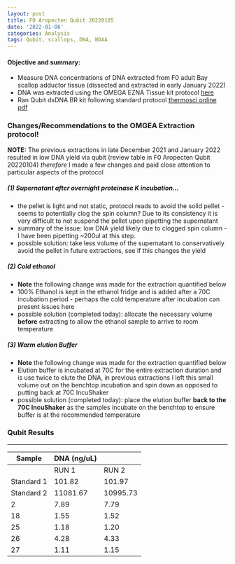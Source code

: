 ```yaml
---
layout: post
title: F0 Aropecten Qubit 20220105
date: '2022-01-06'
categories: Analysis
tags: Qubit, scallops, DNA, NOAA
---
```


#### **Objective and summary:**

- Measure DNA concentrations of DNA extracted from F0 adult Bay scallop adductor tissue (dissected and extracted in early January 2022)
- DNA was extracted using the OMEGA EZNA Tissue kit protocol [here](https://samgurr.github.io/SamJGurr_Lab_Notebook/Airradians-adult-DNA-extractions/)
- Ran Qubit dsDNA BR kit following standard protocol [thermosci online pdf](https://www.thermofisher.com/document-connect/document-connect.html?url=https%3A%2F%2Fassets.thermofisher.com%2FTFS-Assets%2FLSG%2Fmanuals%2FQubit_dsDNA_BR_Assay_UG.pdf)

### Changes/Recommendations to the OMGEA Extraction protocol!
**NOTE:** The previous extractions in late December 2021 and January 2022 resulted in low DNA yield via qubit (review table in F0 Aropecten Qubit 20220104) *therefore* I made a few changes and paid close attention to particular aspects of the protocol

##### (1) Supernatant after overnight proteinase K incubation...
- the pellet is light and not static, protocol reads to avoid the solid pellet - seems to potentially clog the spin column? Due to its consistency  it is very difficult to not suspend the pellet upon pipetting the supernatant
- summary of the issue: low DNA yield likely due to clogged spin column - I have been pipetting ~200ul at this step.
- possible solution: take less volume of the supernatant to conservatively avoid the pellet in future extractions, see if this changes the yield

##### (2) Cold ethanol
- **Note** the following change was made for the extraction quantified below
- 100% Ethanol is kept in the ethanol fridge and is added after a 70C incubation period - perhaps the cold temperature after incubation can present issues here
- possible solution (completed today): allocate the necessary volume **before** extracting to allow the ethanol sample to arrive to room temperature

##### (3) Warm elution Buffer
- **Note** the following change was made for the extraction quantified below
- Elution buffer is incubated at 70C for the entire extraction duration and is use twice to elute the DNA, in previous extractions I left this small volume out on the benchtop incubation and spin down as opposed to putting back at 70C IncuShaker
- possible solution (completed today): place the elution buffer **back to the 70C IncuShaker** as the samples incubate on the benchtop to ensure buffer is at the recommended temperature

### Qubit Results
----------

| Sample      | DNA (ng/uL)  |           |  
| ------      | -----------  |       -   |  
|             |    RUN 1     |     RUN 2 |      
| Standard 1 	|    101.82    |    101.97 |     
| Standard 2 	|   11081.67   |   10995.73|     
| 2         	|     7.89     |     7.79  |     
| 18        	|     1.55     |     1.52  |    
| 25         	|     1.18     |     1.20  |     
| 26         	|     4.28     |     4.33  |     
| 27        	|     1.11     |     1.15  |      

